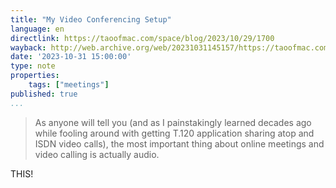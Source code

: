 ```yaml
---
title: "My Video Conferencing Setup"
language: en
directlink: https://taoofmac.com/space/blog/2023/10/29/1700
wayback: http://web.archive.org/web/20231031145157/https://taoofmac.com/space/blog/2023/10/29/1700
date: '2023-10-31 15:00:00'
type: note
properties:
    tags: ["meetings"]
published: true
...
```

> As anyone will tell you (and as I painstakingly learned decades ago while fooling around with getting T.120 application sharing atop and ISDN video calls), the most important thing about online meetings and video calling is actually audio.

THIS!
